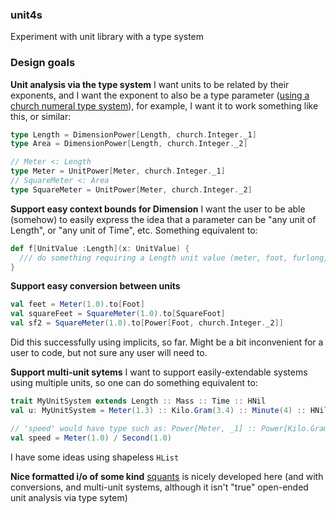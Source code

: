 ### unit4s
Experiment with unit library with a type system

### Design goals
**Unit analysis via the type system**
I want units to be related by their exponents, and I want the exponent to also be a type parameter ([using a church numeral type system](https://github.com/erikerlandson/unit4s/blob/master/src/main/scala/com/manyangled/church/church.scala)), for example, I want it to work something like this, or similar:

``` scala
type Length = DimensionPower[Length, church.Integer._1]
type Area = DimensionPower[Length, church.Integer._2]

// Meter <: Length
type Meter = UnitPower[Meter, church.Integer._1]
// SquareMeter <: Area
type SquareMeter = UnitPower[Meter, church.Integer._2]
```

**Support easy context bounds for Dimension**
I want the user to be able (somehow) to easily express the idea that a parameter can be "any unit of Length", or "any unit of Time", etc.  Something equivalent to:

``` scala
def f[UnitValue :Length](x: UnitValue) {
  /// do something requiring a Length unit value (meter, foot, furlong, etc)
}
```

**Support easy conversion between units**
``` scala
val feet = Meter(1.0).to[Foot]
val squareFeet = SquareMeter(1.0).to[SquareFoot]
val sf2 = SquareMeter(1.0).to[Power[Foot, church.Integer._2]]
```
Did this successfully using implicits, so far.  Might be a bit inconvenient for a user to code, but not sure any user will need to.

**Support multi-unit sytems**
I want to support easily-extendable systems using multiple units, so one can do something equivalent to:
``` scala
trait MyUnitSystem extends Length :: Mass :: Time :: HNil
val u: MyUnitSystem = Meter(1.3) :: Kilo.Gram(3.4) :: Minute(4) :: HNil

// 'speed' would have type such as: Power[Meter, _1] :: Power[Kilo.Gram, _0] :: Power[Minute, _neg1] :: HNil
val speed = Meter(1.0) / Second(1.0) 

```
I have some ideas using shapeless `HList`

**Nice formatted i/o of some kind**
[squants](https://github.com/garyKeorkunian/squants) is nicely developed here (and with conversions, and multi-unit systems, although it isn't "true" open-ended unit analysis via type sytem)
